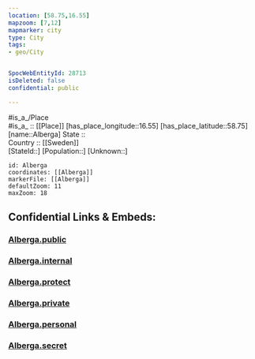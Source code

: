 ```yaml
---
location: [58.75,16.55] 
mapzoom: [7,12] 
mapmarker: city 
type: City
tags:
- geo/City


SpocWebEntityId: 28713
isDeleted: false
confidential: public

---
```

#is_a_/Place  
#is_a_ :: [[Place]] 
[has_place_longitude::16.55] 
[has_place_latitude::58.75] 
[name::Alberga] 
State ::  
Country :: [[Sweden]]  
[StateId::] 
[Population::] 
[Unknown::] 


```leaflet
id: Alberga
coordinates: [[Alberga]] 
markerFile: [[Alberga]] 
defaultZoom: 11 
maxZoom: 18
```


## Confidential Links & Embeds: 

### [Alberga.public](/_public/\Earth\Continent\Europe\Europe~North\Sweden\Provinces~Sweden\Södermanland\CityAlberga.public.md) 

### [Alberga.internal](/_internal/\Earth\Continent\Europe\Europe~North\Sweden\Provinces~Sweden\Södermanland\CityAlberga.internal.md) 

### [Alberga.protect](/_protect/\Earth\Continent\Europe\Europe~North\Sweden\Provinces~Sweden\Södermanland\CityAlberga.protect.md) 

### [Alberga.private](/_private/\Earth\Continent\Europe\Europe~North\Sweden\Provinces~Sweden\Södermanland\CityAlberga.private.md) 

### [Alberga.personal](/_personal/\Earth\Continent\Europe\Europe~North\Sweden\Provinces~Sweden\Södermanland\CityAlberga.personal.md) 

### [Alberga.secret](/_secret/\Earth\Continent\Europe\Europe~North\Sweden\Provinces~Sweden\Södermanland\CityAlberga.secret.md)

